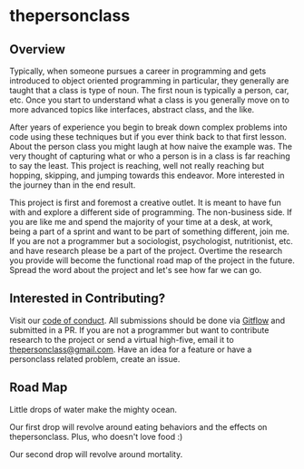# thepersonclass

## Overview
Typically, when someone pursues a career in programming and gets introduced to object oriented programming in particular, they generally are taught that a class is type of noun. The first noun is typically a person, car, etc. Once you start to understand what a class is you generally move on to more advanced topics like interfaces, abstract class, and the like. 

After years of experience you begin to break down complex problems into code using these techniques but if you ever think back to that first lesson. About the person class you might laugh at how naive the example was. The very thought of capturing what or who a person is in a class is far reaching to say the least. This project is reaching, well not really reaching but hopping, skipping, and jumping towards this endeavor. More interested in the journey than in the end result.

This project is first and foremost a creative outlet. It is meant to have fun with and explore a different side of programming. The non-business side. If you are like me and spend the majority of your time at a desk, at work, being a part of a sprint and want to be part of something different, join me. If you are not a programmer but a sociologist, psychologist, nutritionist, etc. and have research please be a part of the project. Overtime the research you provide will become the functional road map of the project in the future. Spread the word about the project and let's see how far we can go.

## Interested in Contributing?
Visit our [code of conduct](https://github.com/thepersonclass/thepersonclass/blob/master/CODE_OF_CONDUCT.md). All submissions should be done via [Gitflow](https://www.atlassian.com/git/tutorials/comparing-workflows/gitflow-workflow) and submitted in a PR. If you are not a programmer but want to contribute research to the project or send a virtual high-five, email it to thepersonclass@gmail.com. Have an idea for a feature or have a personclass related problem, create an issue.

## Road Map
Little drops of water make the mighty ocean. 

Our first drop will revolve around eating behaviors and the effects on thepersonclass. Plus, who doesn't love food :)

Our second drop will revolve around mortality.